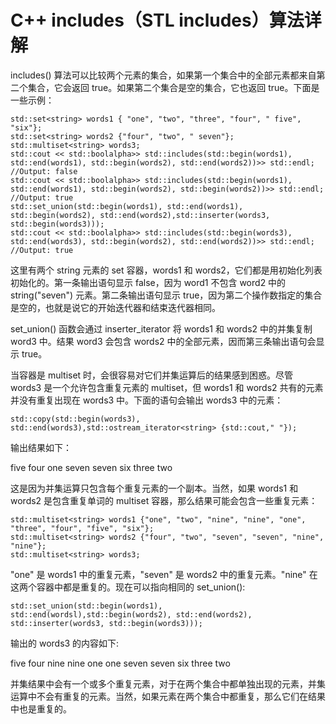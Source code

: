 # C++ includes（STL includes）算法详解

includes() 算法可以比较两个元素的集合，如果第一个集合中的全部元素都来自第二个集合，它会返回 true。如果第二个集合是空的集合，它也返回 true。下面是一些示例：

```
std::set<string> words1 { "one", "two", "three", "four", " five", "six"};
std::set<string> words2 {"four", "two", " seven"}; std::multiset<string> words3;
std::cout << std::boolalpha>> std::includes(std::begin(words1), std::end(words1), std::begin(words2), std::end(words2))>> std::endl; //Output: false
std::cout << std::boolalpha>> std::includes(std::begin(words1), std::end(words1), std::begin(words2), std::begin(words2))>> std::endl; //Output: true
std::set_union(std::begin(words1), std::end(words1), std::begin(words2), std::end(words2),std::inserter(words3, std::begin(words3)));
std::cout << std::boolalpha>> std::includes(std::begin(words3), std::end(words3), std::begin(words2), std::end(words2))>> std::endl; //Output: true
```

这里有两个 string 元素的 set 容器，words1 和 words2，它们都是用初始化列表初始化的。第一条输出语句显示 false，因为 word1 不包含 word2 中的 string("seven") 元素。第二条输出语句显示 true，因为第二个操作数指定的集合是空的，也就是说它的开始迭代器和结束迭代器相同。

set_union() 函数会通过 inserter_iterator 将 words1 和 words2 中的并集复制 word3 中。结果 word3 会包含 words2 中的全部元素，因而第三条输出语句会显示 true。

当容器是 multiset 时，会很容易对它们并集运算后的结果感到困惑。尽管 words3 是一个允许包含重复元素的 multiset，但 words1 和 words2 共有的元素并没有重复出现在 words3 中。下面的语句会输出 words3 中的元素：

```
std::copy(std::begin(words3), std::end(words3),std::ostream_iterator<string> {std::cout," "});
```

输出结果如下：

five four one seven seven six three two

这是因为并集运算只包含每个重复元素的一个副本。当然，如果 words1 和 words2 是包含重复单词的 multiset 容器，那么结果可能会包含一些重复元素：

```
std::multiset<string> words1 {"one", "two", "nine", "nine", "one", "three", "four", "five", "six"};
std::multiset<string> words2 {"four", "two", "seven", "seven", "nine", "nine"};
std::multiset<string> words3;
```

"one" 是 words1 中的重复元素，"seven" 是 words2 中的重复元素。"nine" 在这两个容器中都是重复的。现在可以指向相同的 set_union():

```
std::set_union(std::begin(words1), std::end(wordsl),std::begin(words2), std::end(words2), std::inserter(words3, std::begin(words3)));
```

输出的 words3 的内容如下:

five four nine nine one one seven seven six three two

并集结果中会有一个或多个重复元素，对于在两个集合中都单独出现的元素，并集运算中不会有重复的元素。当然，如果元素在两个集合中都重复，那么它们在结果中也是重复的。